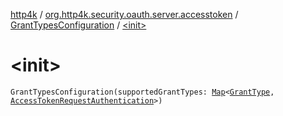 [http4k](../../index.md) / [org.http4k.security.oauth.server.accesstoken](../index.md) / [GrantTypesConfiguration](index.md) / [&lt;init&gt;](./-init-.md)

# &lt;init&gt;

`GrantTypesConfiguration(supportedGrantTypes: `[`Map`](https://kotlinlang.org/api/latest/jvm/stdlib/kotlin.collections/-map/index.html)`<`[`GrantType`](../-grant-type/index.md)`, `[`AccessTokenRequestAuthentication`](../-access-token-request-authentication/index.md)`>)`